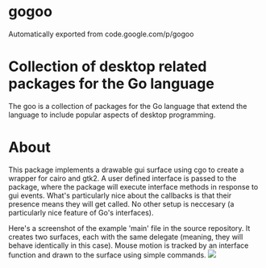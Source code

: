 # gogoo
Automatically exported from code.google.com/p/gogoo

# Collection of desktop related packages for the Go language

The goo is a collection of packages for the Go language that extend the language to include popular aspects of desktop programming.

# About

This package implements a drawable gui surface using cgo to create a wrapper for cairo and gtk2.
A user defined interface is passed to the package, where the package will execute interface methods in response to gui events.
What's particularly nice about the callbacks is that their presence means they will get called. No other setup is neccesary (a particularly nice feature of Go's interfaces).

Here's a screenshot of the example 'main' file in the source repository. It creates two surfaces, each with the same delegate (meaning, they will behave identically in this case). Mouse motion is tracked by an interface function and drawn to the surface using simple commands.
<img src="http://lh5.ggpht.com/_asb2EOPVV_8/Sx7UqFRadRI/AAAAAAAAADc/eYcH_eA-JiA/s800/Screenshot.png" />

